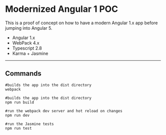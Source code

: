 # Modernized Angular 1 POC

This is a proof of concept on how to have a modern Angular 1.x app before jumping into Angular 5.

* Angular 1.x
* WebPack 4.x
* Typescript 2.8
* Karma + Jasmine


----

## Commands

```
#builds the app into the dist directory
webpack

#builds the app into the dist directory
npm run build

#run the webpack dev server and hot reload on changes
npm run dev

#run the Jasmine tests
npm run test

```